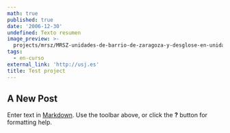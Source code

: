 ```yaml
---
math: true
published: true
date: '2006-12-30'
undefined: Texto resumen
image_preview: >-
  projects/mrsz/MRSZ-unidades-de-barrio-de-zaragoza-y-desglose-en-unidades-de-toma-de-datos.png
tags:
  - en-curso
external_link: 'http://usj.es'
title: Test project
---
```

## A New Post

Enter text in [Markdown](http://daringfireball.net/projects/markdown/). Use the toolbar above, or click the **?** button for formatting help.

